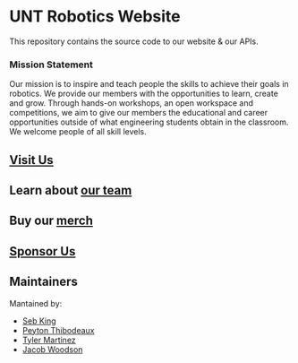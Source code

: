 # UNT Robotics Website

This repository contains the source code to our website & our APIs.

### Mission Statement
Our mission is to inspire and teach people the skills to achieve their goals in robotics. We provide our members with the opportunities to learn, create and grow. Through hands-on workshops, an open workspace and competitions, we aim to give our members the educational and career opportunities outside of what engineering students obtain in the classroom. We welcome people of all skill levels.

## [Visit Us](http://www.untrobotics.com)

## Learn about [our team](https://www.untrobotics.com/our-team)


## Buy our [merch](https://www.untrobotics.com/merch/)

## [Sponsor Us](https://www.untrobotics.com/sponsorships/)

## Maintainers
Mantained by: 
* [Seb King](https://github.com/sebastian-king)
* [Peyton Thibodeaux](https://github.com/peyton232)
* [Tyler Martinez](https://github.com/TylerAdamMartinez)
* [Jacob Woodson](https://github.com/ASpaceDuck)
